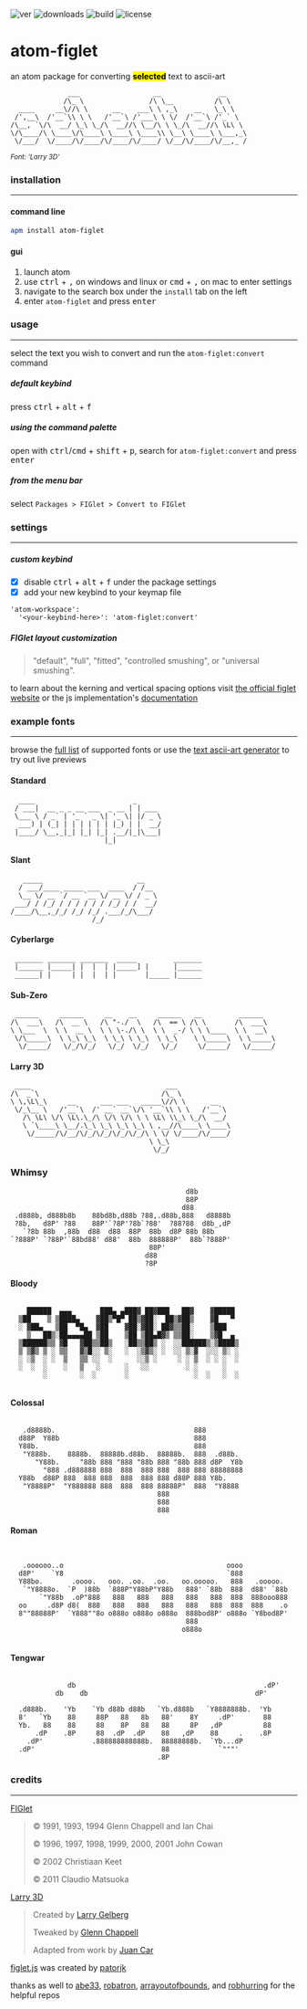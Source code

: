 ![ver](https://img.shields.io/badge/dynamic/json?color=blue&label=version&query=version&url=https%3A%2F%2Fraw.githubusercontent.com%2Felliottomlinson%2Fatom-figlet%2Fmaster%2Fpackage.json)
![downloads](https://img.shields.io/apm/dm/atom-figlet)
![build](https://travis-ci.com/elliottomlinson/atom-figlet.svg?branch=master)
![license](https://img.shields.io/github/license/elliottomlinson/atom-figlet)

# atom-figlet
an atom package for converting **<mark>selected</mark>** text to ascii-art

```
              ___                  __              __     
             /\_ \                /\ \__          /\ \    
  ____     __\//\ \      __    ___\ \ ,_\    __   \_\ \   
 /',__\  /'__`\\ \ \   /'__`\ /'___\ \ \/  /'__`\ /'_` \  
/\__, `\/\  __/ \_\ \_/\  __//\ \__/\ \ \_/\  __//\ \L\ \
\/\____/\ \____\/\____\ \____\ \____\\ \__\ \____\ \___,_\
 \/___/  \/____/\/____/\/____/\/____/ \/__/\/____/\/__,_ /
```
<sub>*Font: 'Larry 3D'*</sub>

### installation

---

#### command line
```sh
apm install atom-figlet
```
#### gui

1. launch atom
2. use <kbd>ctrl</kbd> + <kbd>,</kbd> on windows and linux or <kbd>cmd</kbd> + <kbd>,</kbd> on mac to enter settings
3. navigate to the search box under the `install` tab on the left
4. enter `atom-figlet` and press <kbd>enter</kbd>

### usage

---

select the text you wish to convert and run the `atom-figlet:convert` command


##### default keybind
 press <kbd>ctrl</kbd> + <kbd>alt</kbd> + <kbd>f</kbd>

##### using the command palette
 open with <kbd>ctrl</kbd>/<kbd>cmd</kbd> + <kbd>shift</kbd> + <kbd>p</kbd>, search for `atom-figlet:convert` and press <kbd>enter</kbd>

##### from the menu bar
select `Packages > FIGlet > Convert to FIGlet`

### settings

---

##### custom keybind

- [x] disable <kbd>ctrl</kbd> + <kbd>alt</kbd> + <kbd>f</kbd> under the package settings
- [x] add your new keybind to your keymap file

```
'atom-workspace':
  '<your-keybind-here>': 'atom-figlet:convert'
```
##### FIGlet layout customization
>"default", "full", "fitted", "controlled smushing", or "universal smushing".

to learn about the kerning and vertical spacing options visit [the official figlet website](http://www.figlet.org/figlet-man.html) or the js implementation's [documentation](https://github.com/patorjk/figlet.js)



### example fonts

---

browse the [full list](https://git.io/JmqQv) of supported fonts or use the [text ascii-art generator](http://patorjk.com/software/taag/#p=display&f=Graffiti&t=Type%20Something) to try out live previews

#### Standard
```
  ____                        _      
 / ___|  __ _ _ __ ___  _ __ | | ___
 \___ \ / _` | '_ ` _ \| '_ \| |/ _ \
  ___) | (_| | | | | | | |_) | |  __/
 |____/ \__,_|_| |_| |_| .__/|_|\___|
                       |_|                              
```
#### Slant
```
   _____                       __    
  / ___/____ _____ ___  ____  / /__  
  \__ \/ __ `/ __ `__ \/ __ \/ / _ \
 ___/ / /_/ / / / / / / /_/ / /  __/
/____/\__,_/_/ /_/ /_/ .___/_/\___/
                    /_/            
```
#### Cyberlarge
```
 _______ _______ _______  _____         _______
 |______ |_____| |  |  | |_____] |      |______
 ______| |     | |  |  | |       |_____ |______

```
#### Sub-Zero
```
 ______     ______     __    __     ______   __         ______
/\  ___\   /\  __ \   /\ "-./  \   /\  == \ /\ \       /\  ___\    
\ \___  \  \ \  __ \  \ \ \-./\ \  \ \  _-/ \ \ \____  \ \  __\  
 \/\_____\  \ \_\ \_\  \ \_\ \ \_\  \ \_\    \ \_____\  \ \_____\
  \/_____/   \/_/\/_/   \/_/  \/_/   \/_/     \/_____/   \/_____/

```
#### Larry 3D
```
 ____                                 ___           
/\  _`\                              /\_ \          
\ \,\L\_\     __      ___ ___   _____\//\ \      __  
 \/_\__ \   /'__`\  /' __` __`\/\ '__`\\ \ \   /'__`\
   /\ \L\ \/\ \L\.\_/\ \/\ \/\ \ \ \L\ \\_\ \_/\  __/
   \ `\____\ \__/.\_\ \_\ \_\ \_\ \ ,__//\____\ \____\  
    \/_____/\/__/\/_/\/_/\/_/\/_/\ \ \/ \/____/\/____/  
                                  \ \_\               
                                   \/_/                 

```
### Whimsy
```
                                           d8b                                            
                                           88P         
                                          d88           
 .d888b, d888b8b    88bd8b,d88b ?88,.d88b,888   d8888b  
 ?8b,   d8P' ?88    88P'`?8P'?8b`?88'  ?88?88  d8b_,dP  
   `?8b 88b  ,88b  d88  d88  88P  88b  d8P 88b 88b     
`?888P' `?88P'`88bd88' d88'  88b  888888P'  88b`?888P'   
                                  88P'                 
                                 d88                                                      
                                 ?8P                                                      
```

#### Bloody
```

    ██████  ▄▄▄       ███▄ ▄███▓ ██▓███   ██▓    ▓█████   
  ▒██    ▒ ▒████▄    ▓██▒▀█▀ ██▒▓██░  ██▒▓██▒    ▓█   ▀   
  ░ ▓██▄   ▒██  ▀█▄  ▓██    ▓██░▓██░ ██▓▒▒██░    ▒███     
    ▒   ██▒░██▄▄▄▄██ ▒██    ▒██ ▒██▄█▓▒ ▒▒██░    ▒▓█  ▄  
  ▒██████▒▒ ▓█   ▓██▒▒██▒   ░██▒▒██▒ ░  ░░██████▒░▒████▒
  ▒ ▒▓▒ ▒ ░ ▒▒   ▓▒█░░ ▒░   ░  ░▒▓▒░ ░  ░░ ▒░▓  ░░░ ▒░ ░  
  ░ ░▒  ░ ░  ▒   ▒▒ ░░  ░      ░░▒ ░     ░ ░ ▒  ░ ░ ░  ░    
  ░  ░  ░    ░   ▒   ░      ░   ░░         ░ ░      ░         
        ░        ░  ░       ░                ░  ░   ░  ░          


```

#### Colossal
```

   .d8888b.                                  888          
  d88P  Y88b                                 888          
  Y88b.                                      888          
   "Y888b.    8888b.  88888b.d88b.  88888b.  888  .d88b.  
      "Y88b.     "88b 888 "888 "88b 888 "88b 888 d8P  Y8b
        "888 .d888888 888  888  888 888  888 888 88888888  
  Y88b  d88P 888  888 888  888  888 888 d88P 888 Y8b.      
   "Y8888P"  "Y888888 888  888  888 88888P"  888  "Y8888   
                                    888
                                    888
                                    888

```
#### Roman
```


   .oooooo..o                                        oooo            
  d8P'    `Y8                                        `888            
  Y88bo.       .oooo.   ooo. .oo.  .oo.   oo.ooooo.   888   .ooooo.   
   `"Y8888o.  `P  )88b  `888P"Y88bP"Y88b   888' `88b  888  d88' `88b
       `"Y88b  .oP"888   888   888   888   888   888  888  888ooo888
  oo     .d8P d8(  888   888   888   888   888   888  888  888    .o
  8""88888P'  `Y888""8o o888o o888o o888o  888bod8P' o888o `Y8bod8P'  
                                           888                          
                                          o888o                       


```
#### Tengwar
```

              db                                              .dP'  
           db    db                                         dP'     

  .d888b.    'Yb    `Yb d88b d88b   `Yb.d888b   `Y8888888b.  'Yb    
  8'   `Yb    88     88P   88   8b   88'    8Y     .dP'       88    
  Yb.   88    88     88    8P   88   88     8P   ,dP          88    
      .dP    .8P     88  .dP  .dP    88   ,dP    88     .    .8P     
    .dP'            .888888888888b.  88888888b.  `Yb...dP            
  .dP'                               88            `"""'            
                                    .8P

```

### credits

---

[FIGlet](http://www.figlet.org/)


>© 1991, 1993, 1994 Glenn Chappell and Ian Chai
>
>© 1996, 1997, 1998, 1999, 2000, 2001 John Cowan
>
>© 2002 Christiaan Keet
>
>© 2011 Claudio Matsuoka

[Larry 3D](http://www.figlet.org/fontdb_example.cgi?font=larry3d.flf)

> Created by [Larry Gelberg](larryg@avs.com)
>
> Tweaked by [Glenn Chappell](ggc@uiuc.edu)
>
> Adapted from work by [Juan Car](jc@juguete.quim.ucm.es)



[figlet.js](https://www.npmjs.com/package/figlet) was created by [patorjk](https://github.com/patorjk/)

thanks as well to [abe33](https://github.com/abe33/), [robatron](https://github.com/robatron/), [arrayoutofbounds](https://github.com/arrayoutofbounds/), and [robhurring](https://github.com/robhurring) for the helpful repos

